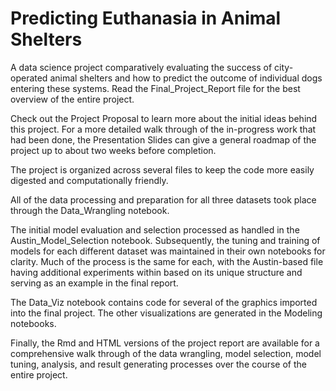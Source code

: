 # Predicting Euthanasia in Animal Shelters

A data science project comparatively evaluating the success of city-operated animal shelters and how to predict the outcome of individual dogs entering these systems. Read the Final_Project_Report file for the best overview of the entire project.

Check out the Project Proposal to learn more about the initial ideas behind this project. For a more detailed walk through of the in-progress work that had been done, the Presentation Slides can give a general roadmap of the project up to about two weeks before completion.

The project is organized across several files to keep the code more easily digested and computationally friendly.

All of the data processing and preparation for all three datasets took place through the Data_Wrangling notebook.

The initial model evaluation and selection processed as handled in the Austin_Model_Selection notebook. Subsequently, the tuning and training of models for each different dataset was maintained in their own notebooks for clarity. Much of the process is the same for each, with the Austin-based file having additional experiments within based on its unique structure and serving as an example in the final report.

The Data_Viz notebook contains code for several of the graphics imported into the final project. The other visualizations are generated in the Modeling notebooks.

Finally, the Rmd and HTML versions of the project report are available for a comprehensive walk through of the data wrangling, model selection, model tuning, analysis, and result generating processes over the course of the entire project.
